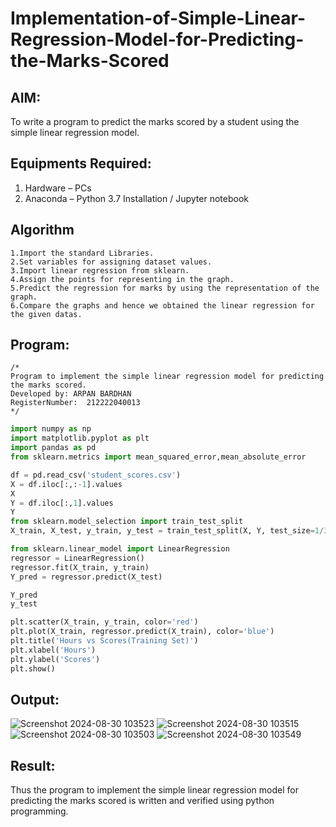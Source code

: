# Implementation-of-Simple-Linear-Regression-Model-for-Predicting-the-Marks-Scored

## AIM:
To write a program to predict the marks scored by a student using the simple linear regression model.

## Equipments Required:
1. Hardware – PCs
2. Anaconda – Python 3.7 Installation / Jupyter notebook

## Algorithm
```
1.Import the standard Libraries.
2.Set variables for assigning dataset values.
3.Import linear regression from sklearn.
4.Assign the points for representing in the graph.
5.Predict the regression for marks by using the representation of the graph.
6.Compare the graphs and hence we obtained the linear regression for the given datas.
```
## Program:
```
/*
Program to implement the simple linear regression model for predicting the marks scored.
Developed by: ARPAN BARDHAN    
RegisterNumber:  212222040013
*/
```
```PYTHON
import numpy as np
import matplotlib.pyplot as plt
import pandas as pd
from sklearn.metrics import mean_squared_error,mean_absolute_error

df = pd.read_csv('student_scores.csv')
X = df.iloc[:,:-1].values
X
Y = df.iloc[:,1].values
Y
from sklearn.model_selection import train_test_split
X_train, X_test, y_train, y_test = train_test_split(X, Y, test_size=1/3, random_state=0)

from sklearn.linear_model import LinearRegression
regressor = LinearRegression()
regressor.fit(X_train, y_train)
Y_pred = regressor.predict(X_test)

Y_pred
y_test

plt.scatter(X_train, y_train, color='red')
plt.plot(X_train, regressor.predict(X_train), color='blue')
plt.title('Hours vs Scores(Training Set)')
plt.xlabel('Hours')
plt.ylabel('Scores')
plt.show()
```

## Output:

![Screenshot 2024-08-30 103523](https://github.com/user-attachments/assets/05e2d879-3f57-4509-9e3e-0ca4231a65db)
![Screenshot 2024-08-30 103515](https://github.com/user-attachments/assets/d32436bd-1460-4260-8bd6-f4f38705defa)
![Screenshot 2024-08-30 103503](https://github.com/user-attachments/assets/6be4ee7c-caf5-48ac-bab0-46bc42bb4f3c)
![Screenshot 2024-08-30 103549](https://github.com/user-attachments/assets/65dd45b6-d662-44ab-9cc5-0263e0309f21)



## Result:
Thus the program to implement the simple linear regression model for predicting the marks scored is written and verified using python programming.
